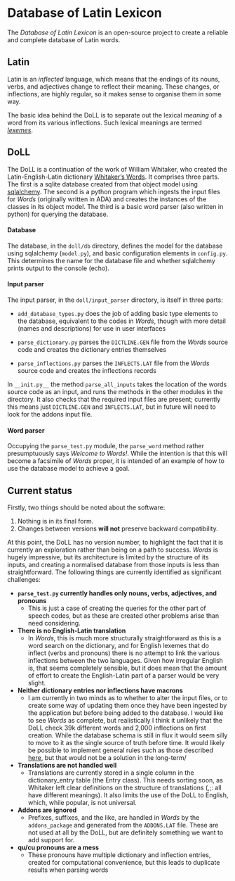 # Database of Latin Lexicon

The *Database of Latin Lexicon* is an open-source project to create a reliable and complete database of Latin words.

## Latin

Latin is an *inflected* language, which means that the endings of its nouns, verbs, and adjectives change to reflect their meaning. These changes, or inflections, are highly regular, so it makes sense to organise them in some way.

The basic idea behind the DoLL is to separate out the lexical *meaning* of a word from its various inflections. Such lexical meanings are termed *[lexemes](https://en.wikipedia.org/wiki/Lexeme)*.

## DoLL

The DoLL is a continuation of the work of William Whitaker, who created the Latin-English-Latin dictionary [Whitaker’s Words](http://archives.nd.edu/whitaker/words.htm). It comprises three parts. The first is a sqlite database created from that object model using [sqlalchemy](http://www.sqlalchemy.org/). The second is a python program which ingests the input files for *Words* (originally written in ADA) and creates the instances of the classes in its object model. The third is a basic word parser (also written in python) for querying the database.

#### Database

The database, in the `doll/db` directory, defines the model for the database using sqlalchemy (`model.py`), and basic configuration elements in `config.py`. This determines the name for the database file and whether sqlalchemy prints output to the console (echo).
 
#### Input parser

The input parser, in the `doll/input_parser` directory, is itself in three parts:
  
* `add_database_types.py` does the job of adding basic type elements to the database, equivalent to the codes in *Words*, though with more detail (names and descriptions) for use in user interfaces
 
* `parse_dictionary.py` parses the `DICTLINE.GEN` file from the *Words* source code and creates the dictionary entries themselves

* `parse_inflections.py` parses the `INFLECTS.LAT` file from the *Words* source code and creates the inflections records

In `__init.py__` the method `parse_all_inputs` takes the location of the words source code as an input, and runs the methods in the other modules in the directory. It also checks that the required input files are present; currently this means just `DICTLINE.GEN` and `INFLECTS.LAT`, but in future will need to look for the addons input file.

#### Word parser

Occupying the `parse_test.py` module, the `parse_word` method rather presumptuously says *Welcome to Words!*. While the intention is that this will become a facsimile of *Words* proper, it is intended of an example of how to use the database model to achieve a goal. 

## Current status

Firstly, two things should be noted about the software:

1. Nothing is in its final form.
2. Changes between versions **will not** preserve backward compatibility.

At this point, the DoLL has no version number, to highlight the fact that it is currently an exploration rather than being on a path to success. *Words* is hugely impressive, but its architecture is limited by the structure of its inputs, and creating a normalised database from those inputs is less than straightforward. The following things are currently identified as significant challenges:

- **`parse_test.py` currently handles only nouns, verbs, adjectives, and pronouns**
  - This is just a case of creating the queries for the other part of speech codes, but as these are created other problems arise than need considering.
- **There is no English-Latin translation**
  - In *Words*, this is much more structurally straightforward as this is a word search on the dictionary, and for English lexemes that do inflect (verbs and pronouns) there is no attempt to link the various inflections between the two languages. Given how irregular English is, that seems completely sensible, but it does mean that the amount of effort to create the English-Latin part of a parser would be very slight.
- **Neither dictionary entries nor inflections have macrons**
  - I am currently in two minds as to whether to alter the input files, or to create some way of updating them once they have been ingested by the application but before being added to the database. I would like to see *Words* as complete, but realistically I think it unlikely that the DoLL check 39k different words and 2,000 inflections on first creation. While the database schema is still in flux it would seem silly to move to it as the single source of truth before time. It would likely be possible to implement general rules such as those described [here](http://rharriso.sites.truman.edu/latin_vowel-quantity_macrons_macra/), but that would not be a solution in the long-term/
- **Translations are not handled well**
  - Translations are currently stored in a single column in the dictionary_entry table (the Entry class). This needs sorting soon, as Whitaker left clear definitions on the structure of translations (,;: all have different meanings). It also limits the use of the DoLL to English, which, while popular, is not universal.
- **Addons are ignored**
  - Prefixes, suffixes, and the like, are handled in *Words* by the `addons_package` and generated from the `ADDONS.LAT` file. These are not used at all by the DoLL, but are definitely something we want to add support for.
- **qu/cu pronouns are a mess**
  - These pronouns have multiple dictionary and inflection entries, created for computational convenience, but this leads to duplicate results when parsing words